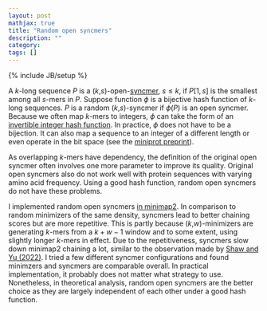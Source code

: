 ```yaml
---
layout: post
mathjax: true
title: "Random open syncmers"
description: ""
category: 
tags: []
---
```

{% include JB/setup %}

A $k$-long sequence $P$ is a ($k$,$s$)-open-[syncmer][syncmer], $s\le k$, if
$P[1,s]$ is the smallest among all $s$-mers in $P$. Suppose function $\phi$ is
a bijective hash function of $k$-long sequences. $P$ is a random
($k$,$s$)-syncmer if $\phi(P)$ is an open syncmer. Because we often map
$k$-mers to integers, $\phi$ can take the form of an [invertible integer hash
function][invhash]. In practice, $\phi$ does not have to be a bijection. It can
also map a sequence to an integer of a different length or even operate in the
bit space (see the [miniprot preprint][mp-pre]).

As overlapping $k$-mers have dependency, the definition of the original open
syncmer often involves one more parameter to improve its quality. Original open
syncmers also do not work well with protein sequences with varying amino acid
frequency. Using a good hash function, random open syncmers do not have these
problems.

I implemented random open syncmers [in minimap2][mm2-syncmer]. In comparison to
random minimizers of the same density, syncmers lead to better chaining scores
but are more repetitive. This is partly because ($k$,$w$)-minimizers are
generating $k$-mers from a $k+w-1$ window and to some extent, using slightly
longer $k$-mers in effect. Due to the repetitiveness, syncmers slow down
minimap2 chaining a lot, similar to the observation made by [Shaw and Yu
(2022)][sy22]. I tried a few different syncmer configurations and found
minimzers and syncmers are comparable overall. In practical implementation, it
probably does not matter what strategy to use. Nonetheless, in theoretical
analysis, random open syncmers are the better choice as they are largely
independent of each other under a good hash function.

[sy22]: https://academic.oup.com/bioinformatics/article/38/20/4659/6432031
[invhash]: https://gist.github.com/lh3/974ced188be2f90422cc
[syncmer]: https://peerj.com/articles/10805/
[mp-pre]: https://arxiv.org/abs/2210.08052
[mm2-syncmer]: https://github.com/lh3/minimap2/blob/c2f07ff2ac8bdc5c6768e63191e614ea9012bd5d/sketch.c#L145-L192
